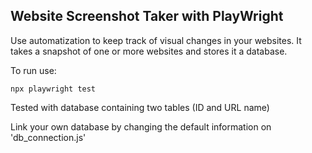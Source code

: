 ## Website Screenshot Taker with PlayWright

Use automatization to keep track of visual changes in your websites. It takes a snapshot of one or more websites and stores it a database.


To run use:

```
npx playwright test

```

Tested with database containing two tables (ID and URL name)

Link your own database by changing the default information on 'db_connection.js'

